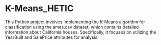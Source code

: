 # K-Means_HETIC
This Python project involves implementing the K-Means algorithm for classification using the ames.csv dataset, which contains detailed information about California houses. Specifically, it focuses on utilizing the YearBuilt and SalePrice attributes for analysis.
